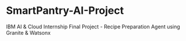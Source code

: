 # SmartPantry-AI-Project
IBM AI &amp; Cloud Internship Final Project - Recipe Preparation Agent using Granite &amp; Watsonx
